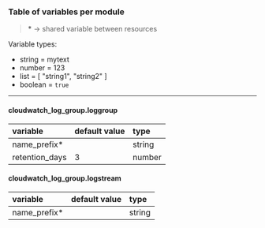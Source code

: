 ### Table of variables per module

> __*__ -> shared variable between resources

Variable types:
  - string  = mytext
  - number  = 123
  - list    = [ "string1", "string2" ]
  - boolean = `true`

---

#### cloudwatch_log_group.loggroup
| variable       | default value | type   |
|:-------------  |:------------- |:------ |
| name_prefix*   |               | string |
| retention_days | 3             | number |

#### cloudwatch_log_group.logstream
| variable     | default value | type   |
|:-------------|:------------- |:------ |
| name_prefix* |               | string |
